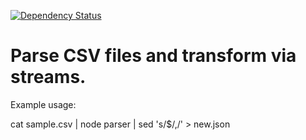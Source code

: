 
[![Dependency Status](https://gemnasium.com/badges/github.com/shizazzle/redfish.svg)](https://gemnasium.com/github.com/shizazzle/redfish)


# Parse CSV files and transform via streams.

Example usage:

  cat sample.csv | node parser | sed 's/$/,/' > new.json

